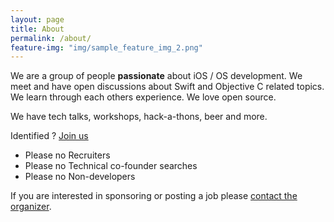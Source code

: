```yaml
---
layout: page
title: About
permalink: /about/
feature-img: "img/sample_feature_img_2.png"
---
```


We are a group of people __passionate__ about iOS / OS development. We meet and have open discussions about Swift and Objective C related topics. We learn through each others experience. We love open source.

We have tech talks, workshops, hack-a-thons, beer and more. 

Identified ? [Join us](http://)

- Please no Recruiters
- Please no Technical co-founder searches
- Please no Non-developers

If you are interested in sponsoring or posting a job please [contact the organizer](http://).

